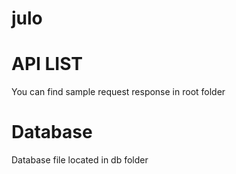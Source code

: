 # julo
# API LIST
You can find sample request response in root folder
# Database
Database file located in db folder
